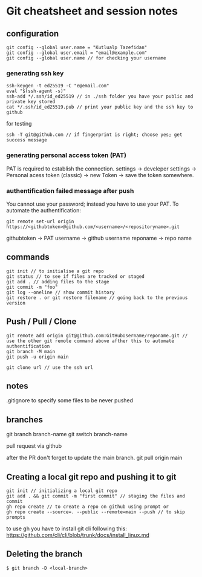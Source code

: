 # Git cheatsheet and session notes

## configuration

```
git config --global user.name = "Kutlualp Tazefidan"
git config --global user.email = "email@example.com"
git config --global user.name // for checking your username
```

### generating ssh key

```
ssh-keygen -t ed25519 -C "e@email.com"
eval "$(ssh-agent -s)"
ssh-add */.ssh/id_ed25519 // in ./ssh folder you have your public and private key stored
cat */.ssh/id_ed25519.pub // print your public key and the ssh key to github
```

for testing

```
ssh -T git@github.com // if fingerprint is right; choose yes; get success message
```

### generating personal access token (PAT)

PAT is required to establish the connection.
settings -> develeper settings -> Personal acess token (classic) -> new Token -> save the token somewhere.

### authentification failed message after push

You cannot use your password; instead you have to use your PAT.
To automate the authentification:

```
git remote set-url origin https://<githubtoken>@github.com/<username>/<repositoryname>.git
```

githubtoken -> PAT
username -> github username
reponame -> repo name

## commands

```
git init // to initialise a git repo
git status // to see if files are tracked or staged
git add . // adding files to the stage
git commit -m "foo"
git log --oneline // show commit history
git restore . or git restore filename // going back to the previous version
```

## Push / Pull / Clone

```
git remote add origin git@github.com:GitHubUsername/reponame.git //  use the other git remote command above afther this to automate authentification
git branch -M main
git push -u origin main

git clone url // use the ssh url
```

## notes

.gitignore to specify some files to be never pushed

## branches

git branch branch-name
git switch branch-name

pull request via github

after the PR don't forget to update the main branch.
git pull origin main

## Creating a local git repo and pushing it to git

```
git init // initializing a local git repo
git add . && git commit -m "first commit" // staging the files and commit
gh repo create // to create a repo on github using prompt or
gh repo create --source=. --public --remote=main --push // to skip prompts
```

to use gh you have to install git cli following this:
https://github.com/cli/cli/blob/trunk/docs/install_linux.md

## Deleting the branch

`$ git branch -D <local-branch>`
